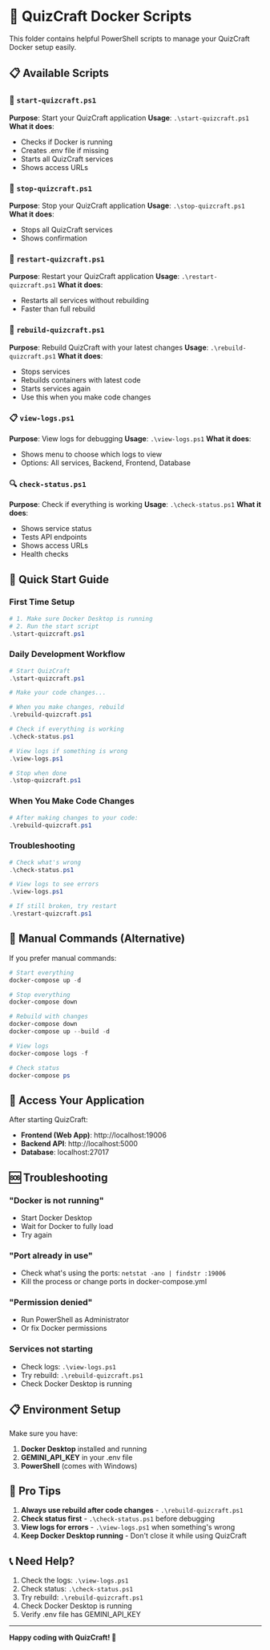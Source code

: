 # 🐳 QuizCraft Docker Scripts

This folder contains helpful PowerShell scripts to manage your QuizCraft Docker setup easily.

## 📋 Available Scripts

### 🚀 `start-quizcraft.ps1`

**Purpose**: Start your QuizCraft application
**Usage**: `.\start-quizcraft.ps1`
**What it does**:

- Checks if Docker is running
- Creates .env file if missing
- Starts all QuizCraft services
- Shows access URLs

### 🛑 `stop-quizcraft.ps1`

**Purpose**: Stop your QuizCraft application
**Usage**: `.\stop-quizcraft.ps1`
**What it does**:

- Stops all QuizCraft services
- Shows confirmation

### 🔄 `restart-quizcraft.ps1`

**Purpose**: Restart your QuizCraft application
**Usage**: `.\restart-quizcraft.ps1`
**What it does**:

- Restarts all services without rebuilding
- Faster than full rebuild

### 🔨 `rebuild-quizcraft.ps1`

**Purpose**: Rebuild QuizCraft with your latest changes
**Usage**: `.\rebuild-quizcraft.ps1`
**What it does**:

- Stops services
- Rebuilds containers with latest code
- Starts services again
- Use this when you make code changes

### 📋 `view-logs.ps1`

**Purpose**: View logs for debugging
**Usage**: `.\view-logs.ps1`
**What it does**:

- Shows menu to choose which logs to view
- Options: All services, Backend, Frontend, Database

### 🔍 `check-status.ps1`

**Purpose**: Check if everything is working
**Usage**: `.\check-status.ps1`
**What it does**:

- Shows service status
- Tests API endpoints
- Shows access URLs
- Health checks

## 🚀 Quick Start Guide

### First Time Setup

```powershell
# 1. Make sure Docker Desktop is running
# 2. Run the start script
.\start-quizcraft.ps1
```

### Daily Development Workflow

```powershell
# Start QuizCraft
.\start-quizcraft.ps1

# Make your code changes...

# When you make changes, rebuild
.\rebuild-quizcraft.ps1

# Check if everything is working
.\check-status.ps1

# View logs if something is wrong
.\view-logs.ps1

# Stop when done
.\stop-quizcraft.ps1
```

### When You Make Code Changes

```powershell
# After making changes to your code:
.\rebuild-quizcraft.ps1
```

### Troubleshooting

```powershell
# Check what's wrong
.\check-status.ps1

# View logs to see errors
.\view-logs.ps1

# If still broken, try restart
.\restart-quizcraft.ps1
```

## 🔧 Manual Commands (Alternative)

If you prefer manual commands:

```powershell
# Start everything
docker-compose up -d

# Stop everything
docker-compose down

# Rebuild with changes
docker-compose down
docker-compose up --build -d

# View logs
docker-compose logs -f

# Check status
docker-compose ps
```

## 📱 Access Your Application

After starting QuizCraft:

- **Frontend (Web App)**: http://localhost:19006
- **Backend API**: http://localhost:5000
- **Database**: localhost:27017

## 🆘 Troubleshooting

### "Docker is not running"

- Start Docker Desktop
- Wait for Docker to fully load
- Try again

### "Port already in use"

- Check what's using the ports: `netstat -ano | findstr :19006`
- Kill the process or change ports in docker-compose.yml

### "Permission denied"

- Run PowerShell as Administrator
- Or fix Docker permissions

### Services not starting

- Check logs: `.\view-logs.ps1`
- Try rebuild: `.\rebuild-quizcraft.ps1`
- Check Docker Desktop is running

## 📋 Environment Setup

Make sure you have:

1. **Docker Desktop** installed and running
2. **GEMINI_API_KEY** in your .env file
3. **PowerShell** (comes with Windows)

## 🎯 Pro Tips

1. **Always use rebuild after code changes** - `.\rebuild-quizcraft.ps1`
2. **Check status first** - `.\check-status.ps1` before debugging
3. **View logs for errors** - `.\view-logs.ps1` when something's wrong
4. **Keep Docker Desktop running** - Don't close it while using QuizCraft

## 📞 Need Help?

1. Check the logs: `.\view-logs.ps1`
2. Check status: `.\check-status.ps1`
3. Try rebuild: `.\rebuild-quizcraft.ps1`
4. Check Docker Desktop is running
5. Verify .env file has GEMINI_API_KEY

---

**Happy coding with QuizCraft! 🎉**
